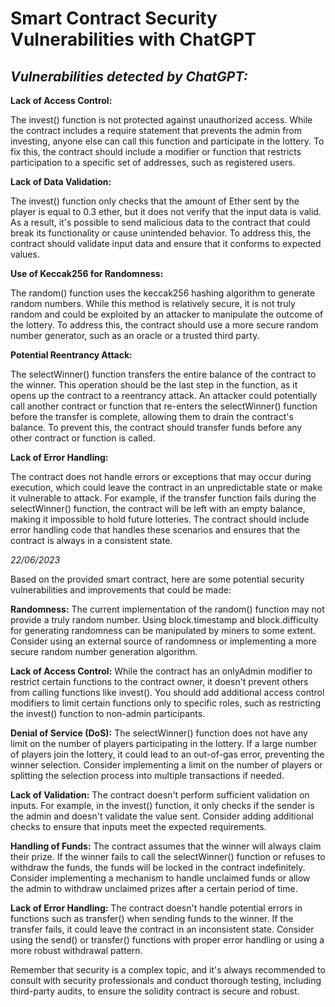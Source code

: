 # **Smart Contract Security Vulnerabilities with ChatGPT**

##  *Vulnerabilities detected by ChatGPT:*

**Lack of Access Control:**

The invest() function is not protected against unauthorized access. While the contract includes a require statement that prevents the admin from investing, anyone else can call this function and participate in the lottery. To fix this, the contract should include a modifier or function that restricts participation to a specific set of addresses, such as registered users.

**Lack of Data Validation:**

The invest() function only checks that the amount of Ether sent by the player is equal to 0.3 ether, but it does not verify that the input data is valid. As a result, it's possible to send malicious data to the contract that could break its functionality or cause unintended behavior. To address this, the contract should validate input data and ensure that it conforms to expected values.

**Use of Keccak256 for Randomness:**

The random() function uses the keccak256 hashing algorithm to generate random numbers. While this method is relatively secure, it is not truly random and could be exploited by an attacker to manipulate the outcome of the lottery. To address this, the contract should use a more secure random number generator, such as an oracle or a trusted third party.

**Potential Reentrancy Attack:**

The selectWinner() function transfers the entire balance of the contract to the winner. This operation should be the last step in the function, as it opens up the contract to a reentrancy attack. An attacker could potentially call another contract or function that re-enters the selectWinner() function before the transfer is complete, allowing them to drain the contract's balance. To prevent this, the contract should transfer funds before any other contract or function is called.

**Lack of Error Handling:**

The contract does not handle errors or exceptions that may occur during execution, which could leave the contract in an unpredictable state or make it vulnerable to attack. For example, if the transfer function fails during the selectWinner() function, the contract will be left with an empty balance, making it impossible to hold future lotteries. The contract should include error handling code that handles these scenarios and ensures that the contract is always in a consistent state.


*22/06/2023*

Based on the provided smart contract, here are some potential security vulnerabilities and improvements that could be made:

**Randomness:** The current implementation of the random() function may not provide a truly random number. Using block.timestamp and block.difficulty for generating randomness can be manipulated by miners to some extent. Consider using an external source of randomness or implementing a more secure random number generation algorithm.

**Lack of Access Control:** While the contract has an onlyAdmin modifier to restrict certain functions to the contract owner, it doesn't prevent others from calling functions like invest(). You should add additional access control modifiers to limit certain functions only to specific roles, such as restricting the invest() function to non-admin participants.

**Denial of Service (DoS):** The selectWinner() function does not have any limit on the number of players participating in the lottery. If a large number of players join the lottery, it could lead to an out-of-gas error, preventing the winner selection. Consider implementing a limit on the number of players or splitting the selection process into multiple transactions if needed.

**Lack of Validation:** The contract doesn't perform sufficient validation on inputs. For example, in the invest() function, it only checks if the sender is the admin and doesn't validate the value sent. Consider adding additional checks to ensure that inputs meet the expected requirements.

**Handling of Funds:** The contract assumes that the winner will always claim their prize. If the winner fails to call the selectWinner() function or refuses to withdraw the funds, the funds will be locked in the contract indefinitely. Consider implementing a mechanism to handle unclaimed funds or allow the admin to withdraw unclaimed prizes after a certain period of time.

**Lack of Error Handling:** The contract doesn't handle potential errors in functions such as transfer() when sending funds to the winner. If the transfer fails, it could leave the contract in an inconsistent state. Consider using the send() or transfer() functions with proper error handling or using a more robust withdrawal pattern.

Remember that security is a complex topic, and it's always recommended to consult with security professionals and conduct thorough testing, including third-party audits, to ensure the solidity contract is secure and robust.
